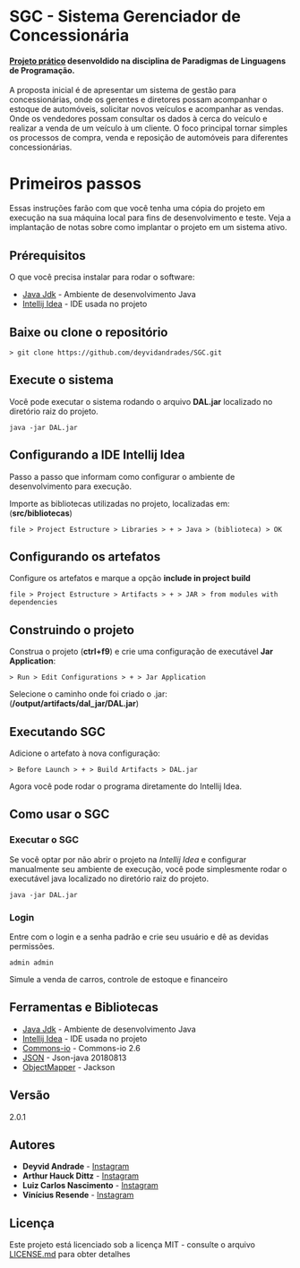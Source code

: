 # SGC - Sistema Gerenciador de Concessionária
#### [Projeto prático](https://github.com/deyvidandrades/SGC) desenvoldido na disciplina de Paradigmas de Linguagens de Programação.

A proposta inicial é de apresentar um sistema de gestão para concessionárias, onde os gerentes e diretores possam acompanhar o estoque de automóveis, solicitar novos veículos e acompanhar as vendas. Onde os vendedores possam consultar os dados à cerca do veículo e realizar a venda de um veículo à um cliente. O foco principal tornar simples os processos de compra, venda e reposição de automóveis para diferentes concessionárias.

# Primeiros passos

Essas instruções farão com que você tenha uma cópia do projeto em execução na sua máquina local para fins de desenvolvimento e teste. Veja a implantação de notas sobre como implantar o projeto em um sistema ativo.

## Prérequisitos

O que você precisa instalar para rodar o software:
* [Java Jdk](https://www.oracle.com/technetwork/pt/java/javase/downloads/jdk8-downloads-2133151.html) - Ambiente de desenvolvimento Java
* [Intellij Idea](https://www.jetbrains.com/idea/download/) - IDE usada no projeto

## Baixe ou clone o repositório
```
> git clone https://github.com/deyvidandrades/SGC.git
```
## Execute o sistema
Você pode executar o sistema rodando o arquivo **DAL.jar** localizado no diretório raiz do projeto.
```
java -jar DAL.jar
```

## Configurando a IDE Intellij Idea

Passo a passo que informam como configurar o ambiente de desenvolvimento para execução.

Importe as bibliotecas utilizadas no projeto, localizadas em: (**src/bibliotecas**)

```
file > Project Estructure > Libraries > + > Java > (biblioteca) > OK
```

## Configurando os artefatos
Configure os artefatos e marque a opção **include in project build**

```
file > Project Estructure > Artifacts > + > JAR > from modules with dependencies
```
## Construindo o projeto
Construa o projeto (**ctrl+f9**) e crie uma configuração de executável **Jar Application**:
```
> Run > Edit Configurations > + > Jar Application
```
Selecione o caminho onde foi criado o .jar: (**/output/artifacts/dal_jar/DAL.jar**)

## Executando  SGC
Adicione o artefato à nova configuração:
```
> Before Launch > + > Build Artifacts > DAL.jar
```

Agora você pode rodar o programa diretamente do Intellij Idea.


## Como usar o SGC

### Executar o SGC
Se você optar por não abrir o projeto na *Intellij Idea*  e configurar manualmente seu ambiente de execução, você pode simplesmente rodar o executável java localizado no diretório raiz do projeto.
```
java -jar DAL.jar
```

### Login
Entre com o login e a senha padrão e crie seu usuário e dê as devidas permissões.

```
admin admin
```
Simule a venda de carros, controle de estoque e financeiro

## Ferramentas e Bibliotecas

* [Java Jdk](https://www.oracle.com/technetwork/pt/java/javase/downloads/jdk8-downloads-2133151.html) - Ambiente de desenvolvimento Java
* [Intellij Idea](https://www.jetbrains.com/idea/download/) - IDE usada no projeto
* [Commons-io](https://github.com/deyvidandrades/SGC/tree/master2/src/bibliotecas/commons-io-2.6.jar) - Commons-io 2.6
* [JSON](https://github.com/deyvidandrades/SGC/tree/master2/src/bibliotecas/json-20180813.jar) - Json-java 20180813
* [ObjectMapper](https://github.com/deyvidandrades/SGC/tree/master2/src/bibliotecas/jackson-all-1.9.0.jar) - Jackson

## Versão

2.0.1

## Autores

* **Deyvid Andrade** - [Instagram](https://instagram.com/deyvidandrades)
* **Arthur Hauck Dittz** - [Instagram](https://instagram.com/arthurhd)
* **Luiz Carlos Nascimento** - [Instagram](https://instagram.com/luizcnfilho)
* **Vinícius Resende** - [Instagram](https://instagram.com/vinny_u.u_)

## Licença
Este projeto está licenciado sob a licença MIT - consulte o arquivo [LICENSE.md](LICENSE.md) para obter detalhes
